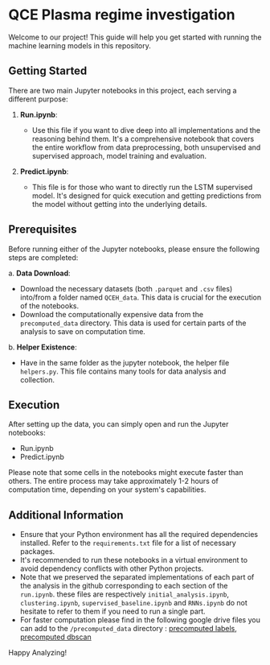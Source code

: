 # QCE Plasma regime investigation

Welcome to our project! This guide will help you get started with running the machine learning models in this repository.

## Getting Started

There are two main Jupyter notebooks in this project, each serving a different purpose:

1. **Run.ipynb**:
   - Use this file if you want to dive deep into all implementations and the reasoning behind them. It's a comprehensive notebook that covers the entire workflow from data preprocessing, both unsupervised and supervised approach, model training and evaluation.

2. **Predict.ipynb**:
   - This file is for those who want to directly run the LSTM supervised model. It's designed for quick execution and getting predictions from the model without getting into the underlying details.

## Prerequisites

Before running either of the Jupyter notebooks, please ensure the following steps are completed:

a. **Data Download**:
   - Download the necessary datasets (both `.parquet` and `.csv` files) into/from a folder named `QCEH_data`. This data is crucial for the execution of the notebooks.
   - Download the computationally expensive data from the `precomputed_data` directory. This data is used for certain parts of the analysis to save on computation time.

b. **Helper Existence**:
   - Have in the same folder as the jupyter notebook, the helper file `helpers.py`. This file contains many tools for data analysis and collection.

## Execution

After setting up the data, you can simply open and run the Jupyter notebooks:

- Run.ipynb
- Predict.ipynb

Please note that some cells in the notebooks might execute faster than others. The entire process may take approximately 1-2 hours of computation time, depending on your system's capabilities.

## Additional Information

- Ensure that your Python environment has all the required dependencies installed. Refer to the `requirements.txt` file for a list of necessary packages.
- It's recommended to run these notebooks in a virtual environment to avoid dependency conflicts with other Python projects.
- Note that we preserved the separated implementations of each part of the analysis in the github corresponding to each section of the `run.ipynb`. these files are respectively `initial_analysis.ipynb`, `clustering.ipynb`, `supervised_baseline.ipynb` and `RNNs.ipynb` do not hesitate to refer to them if you need to run a single part.    
- For faster computation please find in the following google drive files you can add to the `/precomputed_data` directory : [precomputed labels](https://drive.google.com/file/d/1Mj_L3zLUvVG-ZbfO3A7_gkWf88eQk9qD/view?usp=share_link), [precomputed dbscan](https://drive.google.com/file/d/1VTGqUkDSmaGvN2adcRTPNvGxX9k8ImLE/view?usp=share_link)

Happy Analyzing!
